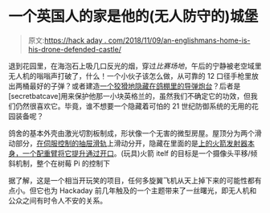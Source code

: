 # 一个英国人的家是他的(无人防守的)城堡

> 原文:[https://hack aday . com/2018/11/09/an-englishmans-home-is-his-drone-defended-castle/](https://hackaday.com/2018/11/09/an-englishmans-home-is-his-drone-defended-castle/)

退到花园里，在海泡石上吸几口反光的烟，穿过*比赛场地*，午后的宁静被老空域里无人机的嗡嗡声打破了，什么！一个小伙子该怎么做，从可靠的 12 口径手枪里放出两桶最好的子弹？或者建造[一个狡猾地隐藏在鸽棚里的导弹炮台](https://www.secretbatcave.co.uk/projects/dovecote-drone-defence/)？后者是[secretbatcave]用来保护他那一小块英格兰的，虽然我们不确定它的功效，但我们仍然很喜欢它。毕竟，谁不想要一个隐藏着可怕的 21 世纪防御系统的无用的花园装备呢？

鸽舍的基本外壳由激光切割板制成，形状像一个无害的微型房屋。屋顶分为两个滑动部分，[在伺服控制的抽屉滑轨](https://www.secretbatcave.co.uk/projects/dovecote-drone-defence/build-sliding-roof/)上滑动分开，隐藏在里面的是[上的火箭发射器本身，一个配重臂将它提升通过开口](https://www.secretbatcave.co.uk/projects/dovecote-drone-defence/build-rocket-carraige/)。(玩具)火箭 itelf 的目标是一个摄像头平移/倾斜机制，整个在树莓 Pi 的控制下

据了解，这是一个相当开玩笑的项目，任何多旋翼飞机从天上掉下来的可能性都有点小。但它也为 Hackaday 前几年触及的一个主题带来了一丝曙光，即无人机和公众之间有时令人不安的关系。